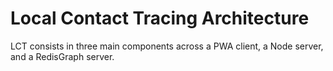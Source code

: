 # Local Contact Tracing Architecture

LCT consists in three main components across a PWA client, a Node server, and a RedisGraph server.
